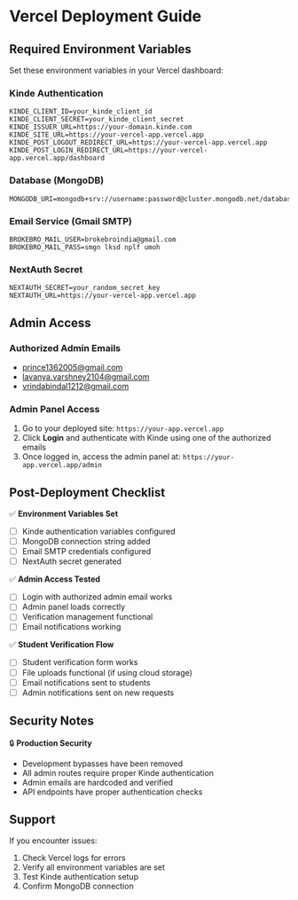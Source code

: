 # Vercel Deployment Guide

## Required Environment Variables

Set these environment variables in your Vercel dashboard:

### **Kinde Authentication**
```
KINDE_CLIENT_ID=your_kinde_client_id
KINDE_CLIENT_SECRET=your_kinde_client_secret
KINDE_ISSUER_URL=https://your-domain.kinde.com
KINDE_SITE_URL=https://your-vercel-app.vercel.app
KINDE_POST_LOGOUT_REDIRECT_URL=https://your-vercel-app.vercel.app
KINDE_POST_LOGIN_REDIRECT_URL=https://your-vercel-app.vercel.app/dashboard
```

### **Database (MongoDB)**
```
MONGODB_URI=mongodb+srv://username:password@cluster.mongodb.net/database
```

### **Email Service (Gmail SMTP)**
```
BROKEBRO_MAIL_USER=brokebroindia@gmail.com
BROKEBRO_MAIL_PASS=smgn lksd nplf umoh
```

### **NextAuth Secret**
```
NEXTAUTH_SECRET=your_random_secret_key
NEXTAUTH_URL=https://your-vercel-app.vercel.app
```

## Admin Access

### **Authorized Admin Emails**
- prince1362005@gmail.com
- lavanya.varshney2104@gmail.com
- vrindabindal1212@gmail.com

### **Admin Panel Access**
1. Go to your deployed site: `https://your-app.vercel.app`
2. Click **Login** and authenticate with Kinde using one of the authorized emails
3. Once logged in, access the admin panel at: `https://your-app.vercel.app/admin`

## Post-Deployment Checklist

✅ **Environment Variables Set**
- [ ] Kinde authentication variables configured
- [ ] MongoDB connection string added
- [ ] Email SMTP credentials configured
- [ ] NextAuth secret generated

✅ **Admin Access Tested**
- [ ] Login with authorized admin email works
- [ ] Admin panel loads correctly
- [ ] Verification management functional
- [ ] Email notifications working

✅ **Student Verification Flow**
- [ ] Student verification form works
- [ ] File uploads functional (if using cloud storage)
- [ ] Email notifications sent to students
- [ ] Admin notifications sent on new requests

## Security Notes

🔒 **Production Security**
- Development bypasses have been removed
- All admin routes require proper Kinde authentication
- Admin emails are hardcoded and verified
- API endpoints have proper authentication checks

## Support

If you encounter issues:
1. Check Vercel logs for errors
2. Verify all environment variables are set
3. Test Kinde authentication setup
4. Confirm MongoDB connection
